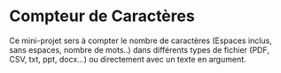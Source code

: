 # Compteur de Caractères
Ce mini-projet sers à compter le nombre de caractères (Espaces inclus, sans espaces, nombre de mots..) dans différents types de fichier (PDF, CSV, txt, ppt, docx...) ou directement avec un texte en argument.
